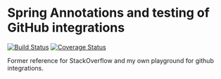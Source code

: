 # Spring Annotations and testing of GitHub integrations

[![Build Status](https://travis-ci.org/in1t5/spring-annotating.svg?branch=master)](https://travis-ci.org/in1t5/spring-annotating)
[![Coverage Status](https://coveralls.io/repos/github/in1t5/spring-annotating/badge.svg?branch=master)](https://coveralls.io/github/in1t5/spring-annotating?branch=master)


Former reference for StackOverflow and my own playground for github integrations.